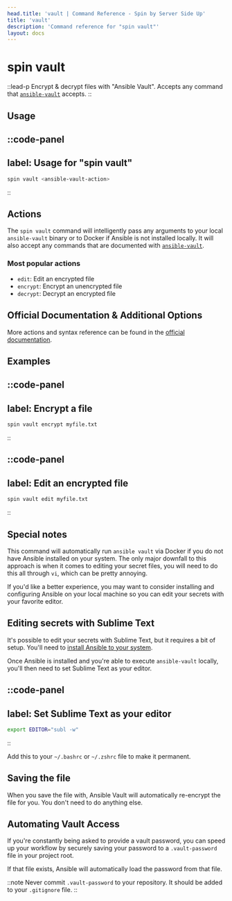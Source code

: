 ```yaml
---
head.title: 'vault | Command Reference - Spin by Server Side Up'
title: 'vault'
description: 'Command reference for "spin vault"'
layout: docs
---
```

# spin vault
::lead-p
Encrypt & decrypt files with "Ansible Vault". Accepts any command that [`ansible-vault`](https://docs.ansible.com/ansible/latest/cli/ansible-vault.html) accepts.
::

## Usage
::code-panel
---
label: Usage for "spin vault"
---
```bash
spin vault <ansible-vault-action>
```
::

## Actions
The `spin vault` command will intelligently pass any arguments to your local `ansible-vault` binary or to Docker if Ansible is not installed locally. It will also accept any commands that are documented with [`ansible-vault`](https://docs.ansible.com/ansible/latest/cli/ansible-vault.html).

### Most popular actions
- `edit`: Edit an encrypted file
- `encrypt`: Encrypt an unencrypted file
- `decrypt`: Decrypt an encrypted file

## Official Documentation & Additional Options
More actions and syntax reference can be found in the [official documentation](https://docs.ansible.com/ansible/latest/cli/ansible-vault.html).

## Examples
::code-panel
---
label: Encrypt a file
---
```bash
spin vault encrypt myfile.txt
```
::

::code-panel
---
label: Edit an encrypted file
---
```bash
spin vault edit myfile.txt
```
::

## Special notes
This command will automatically run `ansible vault` via Docker if you do not have Ansible installed on your system. The only major downfall to this approach is when it comes to editing your secret files, you will need to do this all through `vi`, which can be pretty annoying.

If you'd like a better experience, you may want to consider installing and configuring Ansible on your local machine so you can edit your secrets with your favorite editor.

## Editing secrets with Sublime Text
It's possible to edit your secrets with Sublime Text, but it requires a bit of setup. You'll need to [install Ansible to your system](https://docs.ansible.com/ansible/latest/installation_guide/intro_installation.html).

Once Ansible is installed and you're able to execute `ansible-vault` locally, you'll then need to set Sublime Text as your editor.

::code-panel
---
label: Set Sublime Text as your editor
---
```bash
export EDITOR="subl -w"
```
::

Add this to your `~/.bashrc` or `~/.zshrc` file to make it permanent.

## Saving the file
When you save the file with, Ansible Vault will automatically re-encrypt the file for you. You don't need to do anything else.

## Automating Vault Access
If you're constantly being asked to provide a vault password, you can speed up your workflow by securely saving your password to a `.vault-password` file in your project root.

If that file exists, Ansible will automatically load the password from that file.

::note
Never commit `.vault-password` to your repository. It should be added to your `.gitignore` file.
::